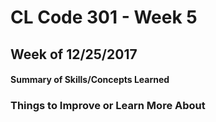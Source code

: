 # CL Code 301 - Week 5
## Week of 12/25/2017


#### Summary of Skills/Concepts Learned


### Things to Improve or Learn More About
